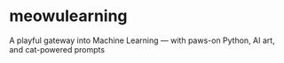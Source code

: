 # meowulearning
A playful gateway into Machine Learning —  with paws-on Python, AI art, and cat-powered prompts
